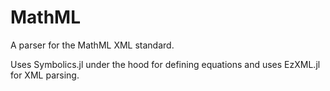 # MathML

A parser for the MathML XML standard.

Uses Symbolics.jl under the hood for defining equations and uses EzXML.jl for XML parsing.
